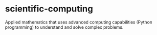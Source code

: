 # scientific-computing
Applied mathematics that uses advanced computing capabilities (Python programming) to understand and solve complex problems.
